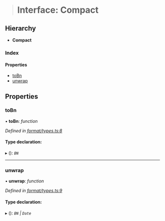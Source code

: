 > # Interface: Compact

## Hierarchy

* **Compact**

### Index

#### Properties

* [toBn](_format_types_.compact.md#tobn)
* [unwrap](_format_types_.compact.md#unwrap)

## Properties

###  toBn

• **toBn**: *function*

*Defined in [format/types.ts:8](https://github.com/polkadot-js/common/blob/f13810d/packages/util/src/format/types.ts#L8)*

#### Type declaration:

▸ (): *`BN`*

___

###  unwrap

• **unwrap**: *function*

*Defined in [format/types.ts:9](https://github.com/polkadot-js/common/blob/f13810d/packages/util/src/format/types.ts#L9)*

#### Type declaration:

▸ (): *`BN` | `Date`*